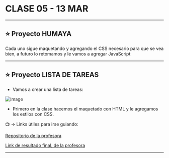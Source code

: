 # CLASE 05 - 13 MAR

---

## :star: Proyecto HUMAYA

Cada uno sigue maquetando y agregando el CSS necesario para que se vea bien, a futuro lo retomamos y le vamos a agregar JavaScript

---

## :star: Proyecto LISTA DE TAREAS

- Vamos a crear una lista de tareas:

![image](https://user-images.githubusercontent.com/72580574/224829013-312dca1a-fc10-466b-8ece-88f727915570.png)

- Primero en la clase hacemos el maquetado con HTML y le agregamos los estilos con CSS.

:tv: -> Links útiles para irse guiando:

[Repositorio de la profesora](https://github.com/GiselaFlores/ListaDeTareas)

[Link de resultado final, de la profesora](https://listadetareasjs-cac.netlify.app/)

---
